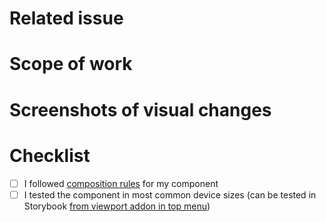 # Related issue
<!-- paste a link to related issue -->

# Scope of work
<!-- describe what you did -->

# Screenshots of visual changes

# Checklist

- [ ] I followed [composition rules](https://docs.storefrontui.io/component-rules.html) for my component
- [ ] I tested the component in most common device sizes (can be tested in Storybook [from viewport addon in top menu](https://github.com/storybooks/storybook/tree/master/addons/viewport))
